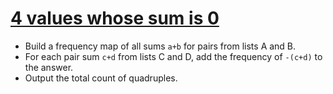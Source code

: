 # [4 values whose sum is 0](https://www.spoj.com/problems/SUMFOUR/)

- Build a frequency map of all sums `a+b` for pairs from lists A and B.
- For each pair sum `c+d` from lists C and D, add the frequency of `-(c+d)` to the answer.
- Output the total count of quadruples.
